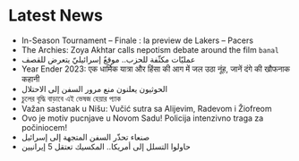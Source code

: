 # Latest News
-  In-Season Tournament – Finale : la preview de Lakers – Pacers
-  The Archies: Zoya Akhtar calls nepotism debate around the film `banal`
-  عمليّات مكثّفة للحزب.. موقعٌ إسرائيليّ يتعرض للقصف
-  Year Ender 2023: एक धार्मिक यात्रा और हिंसा की आग में जल उठा नूंह, जानें दंगे की खौफनाक कहानी
-  الحوثيون يعلنون منع مرور السفن إلى الاحتلال
-  চুলের বৃদ্ধি বাড়াবে এই ভেষজ হেয়ার প্যাক
-  Važan sastanak u Nišu: Vučić sutra sa Alijevim, Radevom i Žiofreom
-  Ovo je motiv pucnjave u Novom Sadu! Policija intenzivno traga za počiniocem!
-  صنعاء تحذّر السفن المتجهة إلى إسرائيل
-  حاولوا التسلل إلى أمريكا.. المكسيك تعتقل 5 إيرانيين
